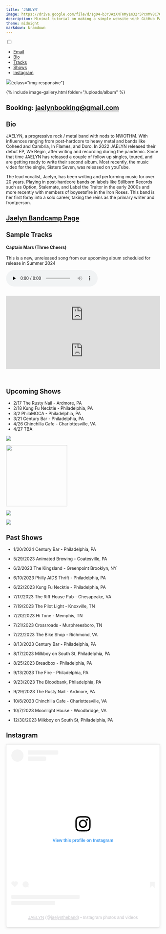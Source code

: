 ```yaml
---
title: 'JAELYN'
image: https://drive.google.com/file/d/1g04-b3rJAzXNTKMy1m32r5PcnMV8C760/view?usp=drive_link
description: Minimal tutorial on making a simple website with GitHub Pages
theme: midnight
markdown: kramdown
---
```

<head>
  <meta charset="utf-8">
 <title>Responsive Navigation Menu</title>
  <link rel="stylesheet" href="style.css">
  <link rel="stylesheet" href="https://cdnjs.cloudflare.com/ajax/libs/font-awesome/5.15.2/css/all.min.css"/>
  <meta name="viewport" content="width=device-width, initial-scale=1.0">
  <script type="text/javascript">   
    document.addEventListener('DOMContentLoaded', function() {
      // Ensure the DOM is fully loaded before attaching the listener
      var links  = document.querySelectorAll('.menu-link');
      var myfield = document.getElementById('click');
      // Convert the HTMLCollection to an array for easier iteration
      links.forEach(function(link) {
        link.addEventListener('click', function(event) {
          // Your event handling logic here
          console.log("Clicking link");
          myfield.checked = false;
        });  
      });
    });
</script>
<!-- Google tag (gtag.js) -->
<script async src="https://www.googletagmanager.com/gtag/js?id=G-MRBTL808NL"></script>
<script>
  window.dataLayer = window.dataLayer || [];
  function gtag(){dataLayer.push(arguments);}
  gtag('js', new Date());

  gtag('config', 'G-MRBTL808NL');
</script>

</head>
<nav>
  <input type="checkbox" id="click">
  <label for="click" class="menu-btn">
    <i class="fas fa-bars"></i>
  </label>
  <ul>
    <li><a class="menu-link" href="#booking-jaelynbookinggmailcom">Email</a></li>
    <li><a class="menu-link" href="#bio">Bio</a></li>
    <li><a class="menu-link" href="#sample-tracks">Tracks</a></li>
    <li><a class="menu-link" href="#upcoming-shows">Shows</a></li>
    <li><a class="menu-link" href="#instagram">Instagram</a></li>
  </ul>
</nav>

![](https://f4.bcbits.com/img/0031466652_10.jpg){:class="img-responsive"}

{% include image-gallery.html folder="/uploads/album" %}

## Booking: [jaelynbooking@gmail.com](mailto:jaelynbooking@gmail.com)
## Bio

JAELYN, a progressive rock / metal band with nods to NWOTHM. With influences ranging from post-hardcore to heavy metal and bands like Coheed and Cambria, In Flames, and Doro. In 2022 JAELYN released their debut EP, We Begin, after writing and recording during the pandemic. Since that time JAELYN has released a couple of follow up singles, toured, and are getting ready to write their second album. Most recently, the music video for the single, Sisters Seven, was released on youTube. 

The lead vocalist, Jaelyn, has been writing and performing music for over 20 years. Playing in post-hardcore bands on labels like Stillborn Records such as Option, Stalemate, and Label the Traitor in the early 2000s and more recently with members of boysetsfire in the Iron Roses. This band is her first foray into a solo career, taking the reins as the primary writer and frontperson.

## [Jaelyn Bandcamp Page](https://jaelyn.bandcamp.com/)
## Sample Tracks

<div class="audio-container">
  <h4> Captain Mars (Three Cheers)  </h4>
  <p>This is a new, unreleased song from our upcoming album scheduled for release in Summer 2024</p>
  <audio class="player" controls preload="none">
    <source src="https://docs.google.com/uc?export=open&id=1v1_KFUif0WrplMvpaIIqlKlRE70QGpua" type="audio/mpeg">
</audio>
</div>

<iframe style="border: 0; width: 100%; height: 120px; margin-top: 30px;" src="https://bandcamp.com/EmbeddedPlayer/track=2779693212/size=large/bgcol=ffffff/linkcol=0687f5/tracklist=false/artwork=small/transparent=true/" seamless> <a href="https://jaelyn.bandcamp.com/track/surgical-dark-heartbeat"> Surgical Dark (Heartbeat) by JAELYN </a> </iframe>

<iframe style="border: 0; width: 100%; height: 120px; margin-bottom: 30px;" src="https://bandcamp.com/EmbeddedPlayer/track=3698777456/size=large/bgcol=ffffff/linkcol=0687f5/tracklist=false/artwork=small/transparent=true/" seamless> <a href="https://jaelyn.bandcamp.com/track/the-sisters-7-march"> The Sisters 7 (March) by JAELYN </a> </iframe>

## Upcoming Shows
  
- 2/17 The Rusty Nail - Ardmore, PA
- 2/18 Kung Fu Necktie - Philadelphia, PA
- 3/2 PhilaMOCA - Philadelphia, PA
- 3/21 Century Bar - Philadelphia, PA
- 4/26 Chinchilla Cafe - Charlottesville, VA
- 4/27 TBA

<img src="https://drive.google.com/a/jaelyntheband.com/thumbnail?id=1b5Y948oo7hFPIZx2yr-tHGd_3nVmECNK&sz=w200">

<img
src="https://kungfunecktie.com/wp-content/uploads/2024/01/Rockin_47941705660402.jpeg" width="200px">

<img
src="https://drive.google.com/a/jaelyntheband.com/thumbnail?id=147zCejz4_b0nvZNnT7jN-NH-GChmHmZI&sz=w200">

<img
src="https://drive.google.com/a/jaelyntheband.com/thumbnail?id=1AIQWsFgj5bZZsgLNmVWqkdmeCbkxGTHm&sz=w350">

## Past Shows
- 1/20/2024 Century Bar - Philadelphia, PA
<!-- <img src="https://drive.google.com/a/jaelyntheband.com/thumbnail?id=1moI5sLDzl0sZFQniFLW5kQD1J5PylvS4&sz=w200"> -->

- 5/29/2023 Animated Brewing - Coatesville, PA

- 6/2/2023 The Kingsland - Greenpoint Brooklyn, NY

- 6/10/2023 Philly AIDS Thrift - Philadelphia, PA

- 6/22/2023 Kung Fu Necktie - Philadelphia, PA

- 7/17/2023 The Riff House Pub - Chesapeake, VA
  
- 7/19/2023 The Pilot Light - Knoxville, TN

- 7/20/2023 Hi Tone - Memphis, TN

- 7/21/2023 Crossroads - Murphreesboro, TN

- 7/22/2023 The Bike Shop - Richmond, VA

- 8/13/2023 Century Bar - Philadelphia, PA

- 8/17/2023 Milkboy on South St, Philadelphia, PA

- 8/25/2023 Breadbox - Philadelphia, PA
  
- 9/13/2023 The Fire - Philadelphia, PA

- 9/23/2023 The Bloodbank, Philadelphia, PA

- 9/29/2023 The Rusty Nail - Ardmore, PA

- 10/6/2023 Chinchilla Cafe - Charlottesville, VA

- 10/7/2023 Moonlight House - Woodbridge, VA

- 12/30/2023 Milkboy on South St, Philadelphia, PA


## Instagram

<blockquote class="instagram-media" data-instgrm-permalink="https://www.instagram.com/jaelyntheband/?utm_source=ig_embed&amp;utm_campaign=loading" data-instgrm-version="14" style=" background:#FFF; border:0; border-radius:3px; box-shadow:0 0 1px 0 rgba(0,0,0,0.5),0 1px 10px 0 rgba(0,0,0,0.15); margin: 1px; max-width:540px; min-width:326px; padding:0; width:99.375%; width:-webkit-calc(100% - 2px); width:calc(100% - 2px);"><div style="padding:16px;"> <a href="https://www.instagram.com/jaelyntheband/?utm_source=ig_embed&amp;utm_campaign=loading" style=" background:#FFFFFF; line-height:0; padding:0 0; text-align:center; text-decoration:none; width:100%;" target="_blank"> <div style=" display: flex; flex-direction: row; align-items: center;"> <div style="background-color: #F4F4F4; border-radius: 50%; flex-grow: 0; height: 40px; margin-right: 14px; width: 40px;"></div> <div style="display: flex; flex-direction: column; flex-grow: 1; justify-content: center;"> <div style=" background-color: #F4F4F4; border-radius: 4px; flex-grow: 0; height: 14px; margin-bottom: 6px; width: 100px;"></div> <div style=" background-color: #F4F4F4; border-radius: 4px; flex-grow: 0; height: 14px; width: 60px;"></div></div></div><div style="padding: 19% 0;"></div> <div style="display:block; height:50px; margin:0 auto 12px; width:50px;"><svg width="50px" height="50px" viewBox="0 0 60 60" version="1.1" xmlns="https://www.w3.org/2000/svg" xmlns:xlink="https://www.w3.org/1999/xlink"><g stroke="none" stroke-width="1" fill="none" fill-rule="evenodd"><g transform="translate(-511.000000, -20.000000)" fill="#000000"><g><path d="M556.869,30.41 C554.814,30.41 553.148,32.076 553.148,34.131 C553.148,36.186 554.814,37.852 556.869,37.852 C558.924,37.852 560.59,36.186 560.59,34.131 C560.59,32.076 558.924,30.41 556.869,30.41 M541,60.657 C535.114,60.657 530.342,55.887 530.342,50 C530.342,44.114 535.114,39.342 541,39.342 C546.887,39.342 551.658,44.114 551.658,50 C551.658,55.887 546.887,60.657 541,60.657 M541,33.886 C532.1,33.886 524.886,41.1 524.886,50 C524.886,58.899 532.1,66.113 541,66.113 C549.9,66.113 557.115,58.899 557.115,50 C557.115,41.1 549.9,33.886 541,33.886 M565.378,62.101 C565.244,65.022 564.756,66.606 564.346,67.663 C563.803,69.06 563.154,70.057 562.106,71.106 C561.058,72.155 560.06,72.803 558.662,73.347 C557.607,73.757 556.021,74.244 553.102,74.378 C549.944,74.521 548.997,74.552 541,74.552 C533.003,74.552 532.056,74.521 528.898,74.378 C525.979,74.244 524.393,73.757 523.338,73.347 C521.94,72.803 520.942,72.155 519.894,71.106 C518.846,70.057 518.197,69.06 517.654,67.663 C517.244,66.606 516.755,65.022 516.623,62.101 C516.479,58.943 516.448,57.996 516.448,50 C516.448,42.003 516.479,41.056 516.623,37.899 C516.755,34.978 517.244,33.391 517.654,32.338 C518.197,30.938 518.846,29.942 519.894,28.894 C520.942,27.846 521.94,27.196 523.338,26.654 C524.393,26.244 525.979,25.756 528.898,25.623 C532.057,25.479 533.004,25.448 541,25.448 C548.997,25.448 549.943,25.479 553.102,25.623 C556.021,25.756 557.607,26.244 558.662,26.654 C560.06,27.196 561.058,27.846 562.106,28.894 C563.154,29.942 563.803,30.938 564.346,32.338 C564.756,33.391 565.244,34.978 565.378,37.899 C565.522,41.056 565.552,42.003 565.552,50 C565.552,57.996 565.522,58.943 565.378,62.101 M570.82,37.631 C570.674,34.438 570.167,32.258 569.425,30.349 C568.659,28.377 567.633,26.702 565.965,25.035 C564.297,23.368 562.623,22.342 560.652,21.575 C558.743,20.834 556.562,20.326 553.369,20.18 C550.169,20.033 549.148,20 541,20 C532.853,20 531.831,20.033 528.631,20.18 C525.438,20.326 523.257,20.834 521.349,21.575 C519.376,22.342 517.703,23.368 516.035,25.035 C514.368,26.702 513.342,28.377 512.574,30.349 C511.834,32.258 511.326,34.438 511.181,37.631 C511.035,40.831 511,41.851 511,50 C511,58.147 511.035,59.17 511.181,62.369 C511.326,65.562 511.834,67.743 512.574,69.651 C513.342,71.625 514.368,73.296 516.035,74.965 C517.703,76.634 519.376,77.658 521.349,78.425 C523.257,79.167 525.438,79.673 528.631,79.82 C531.831,79.965 532.853,80.001 541,80.001 C549.148,80.001 550.169,79.965 553.369,79.82 C556.562,79.673 558.743,79.167 560.652,78.425 C562.623,77.658 564.297,76.634 565.965,74.965 C567.633,73.296 568.659,71.625 569.425,69.651 C570.167,67.743 570.674,65.562 570.82,62.369 C570.966,59.17 571,58.147 571,50 C571,41.851 570.966,40.831 570.82,37.631"></path></g></g></g></svg></div><div style="padding-top: 8px;"> <div style=" color:#3897f0; font-family:Arial,sans-serif; font-size:14px; font-style:normal; font-weight:550; line-height:18px;">View this profile on Instagram</div></div><div style="padding: 12.5% 0;"></div> <div style="display: flex; flex-direction: row; margin-bottom: 14px; align-items: center;"><div> <div style="background-color: #F4F4F4; border-radius: 50%; height: 12.5px; width: 12.5px; transform: translateX(0px) translateY(7px);"></div> <div style="background-color: #F4F4F4; height: 12.5px; transform: rotate(-45deg) translateX(3px) translateY(1px); width: 12.5px; flex-grow: 0; margin-right: 14px; margin-left: 2px;"></div> <div style="background-color: #F4F4F4; border-radius: 50%; height: 12.5px; width: 12.5px; transform: translateX(9px) translateY(-18px);"></div></div><div style="margin-left: 8px;"> <div style=" background-color: #F4F4F4; border-radius: 50%; flex-grow: 0; height: 20px; width: 20px;"></div> <div style=" width: 0; height: 0; border-top: 2px solid transparent; border-left: 6px solid #f4f4f4; border-bottom: 2px solid transparent; transform: translateX(16px) translateY(-4px) rotate(30deg)"></div></div><div style="margin-left: auto;"> <div style=" width: 0px; border-top: 8px solid #F4F4F4; border-right: 8px solid transparent; transform: translateY(16px);"></div> <div style=" background-color: #F4F4F4; flex-grow: 0; height: 12px; width: 16px; transform: translateY(-4px);"></div> <div style=" width: 0; height: 0; border-top: 8px solid #F4F4F4; border-left: 8px solid transparent; transform: translateY(-4px) translateX(8px);"></div></div></div> <div style="display: flex; flex-direction: column; flex-grow: 1; justify-content: center; margin-bottom: 24px;"> <div style=" background-color: #F4F4F4; border-radius: 4px; flex-grow: 0; height: 14px; margin-bottom: 6px; width: 224px;"></div> <div style=" background-color: #F4F4F4; border-radius: 4px; flex-grow: 0; height: 14px; width: 144px;"></div></div></a><p style=" color:#c9c8cd; font-family:Arial,sans-serif; font-size:14px; line-height:17px; margin-bottom:0; margin-top:8px; overflow:hidden; padding:8px 0 7px; text-align:center; text-overflow:ellipsis; white-space:nowrap;"><a href="https://www.instagram.com/jaelyntheband/?utm_source=ig_embed&amp;utm_campaign=loading" style=" color:#c9c8cd; font-family:Arial,sans-serif; font-size:14px; font-style:normal; font-weight:normal; line-height:17px;" target="_blank">JAELYN</a> (@<a href="https://www.instagram.com/jaelyntheband/?utm_source=ig_embed&amp;utm_campaign=loading" style=" color:#c9c8cd; font-family:Arial,sans-serif; font-size:14px; font-style:normal; font-weight:normal; line-height:17px;" target="_blank">jaelyntheband</a>) • Instagram photos and videos</p></div></blockquote> <script async src="//www.instagram.com/embed.js"></script>
